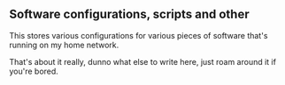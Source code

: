 ## Software configurations, scripts and other

This stores various configurations for various pieces of software that's running on my home network.

That's about it really, dunno what else to write here, just roam around it if you're bored.